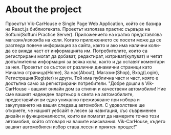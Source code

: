 # About the project

Проектът Vik-CarHouse e Single Page Web Application, който се базира на React.js библиотеката. Проектът използва практис сървъра на Softuni(Softuni Practice Server). Приложението на кратко представлява магазин/изложба на коли. Когато приложението се посети може да се разгледа повече информация за сайта, както и ако има налични коли- да се вижда част от информацията им. Потребителите, които са регистрирани могат да добават, редактират, изтриват(купуват) и четат допълнителна информация за всяка кола, както и да оставят коментари за нея. Проектът се състои от различни динамични страници като Начална страница(Home), За нас(About), Магазин(Shop), Вход(Login), Регистрация(Register) и други. Той има публична част и част, която е достъпна само за регистрирани потребители.
"Добре дошли в Vik-CarHouse - вашият онлайн дом за стилни и качествени автомобили! Ние сме вашият надежден партньор в света на автомобилите, предоставяйки ви едно уникално преживяване при избора и закупуването на вашия следващ автомобил. С удоволствие ще откриете, че нашият уебсайт е лесен за навигация, със съвременен дизайн и функционалности, които ви помагат да намерите точно този автомобил, който отговаря на вашите изисквания. Vik-CarHouse, където вашият автомобилен избор става лесен и приятен процес!"
